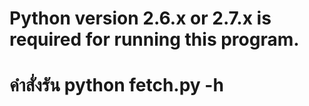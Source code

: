 # Python version 2.6.x or 2.7.x is required for running this program.
# คำสั่งรัน  python fetch.py -h
